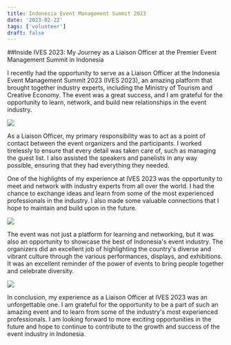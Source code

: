 ```yaml
---
title: Indonesia Event Management Summit 2023
date: '2023-02-22'
tags: ['volunteer']
draft: false
---
```


##Inside IVES 2023: My Journey as a Liaison Officer at the Premier Event Management Summit in Indonesia

I recently had the opportunity to serve as a Liaison Officer at the Indonesia Event Management Summit 2023 (IVES 2023), an amazing platform that brought together industry experts, including the Ministry of Tourism and Creative Economy. The event was a great success, and I am grateful for the opportunity to learn, network, and build new relationships in the event industry.

![](https://i.postimg.cc/X7CqfXjq/ivest.jpg)

As a Liaison Officer, my primary responsibility was to act as a point of contact between the event organizers and the participants. I worked tirelessly to ensure that every detail was taken care of, such as managing the guest list. I also assisted the speakers and panelists in any way possible, ensuring that they had everything they needed.

One of the highlights of my experience at IVES 2023 was the opportunity to meet and network with industry experts from all over the world. I had the chance to exchange ideas and learn from some of the most experienced professionals in the industry. I also made some valuable connections that I hope to maintain and build upon in the future.

![](https://i.postimg.cc/wxP3RDdn/1677762194007.jpg)

The event was not just a platform for learning and networking, but it was also an opportunity to showcase the best of Indonesia's event industry. The organizers did an excellent job of highlighting the country's diverse and vibrant culture through the various performances, displays, and exhibitions. It was an excellent reminder of the power of events to bring people together and celebrate diversity.

![](https://i.postimg.cc/rw2mQcsJ/1677762192934.jpg)

In conclusion, my experience as a Liaison Officer at IVES 2023 was an unforgettable one. I am grateful for the opportunity to be a part of such an amazing event and to learn from some of the industry's most experienced professionals. I am looking forward to more exciting opportunities in the future and hope to continue to contribute to the growth and success of the event industry in Indonesia.
